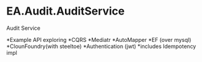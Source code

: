 # EA.Audit.AuditService
Audit Service 

*Example API exploring
*CQRS
*Mediatr
*AutoMapper
*EF (over mysql)
*ClounFoundry(with steeltoe)
*Authentication (jwt)
*includes Idempotency impl

